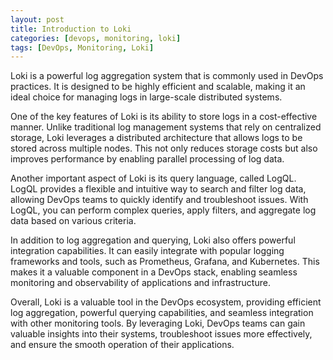```yaml
---
layout: post
title: Introduction to Loki
categories: [devops, monitoring, loki]
tags: [DevOps, Monitoring, Loki]
---
```


Loki is a powerful log aggregation system that is commonly used in DevOps practices. It is designed to be highly efficient and scalable, making it an ideal choice for managing logs in large-scale distributed systems.

One of the key features of Loki is its ability to store logs in a cost-effective manner. Unlike traditional log management systems that rely on centralized storage, Loki leverages a distributed architecture that allows logs to be stored across multiple nodes. This not only reduces storage costs but also improves performance by enabling parallel processing of log data.

Another important aspect of Loki is its query language, called LogQL. LogQL provides a flexible and intuitive way to search and filter log data, allowing DevOps teams to quickly identify and troubleshoot issues. With LogQL, you can perform complex queries, apply filters, and aggregate log data based on various criteria.

In addition to log aggregation and querying, Loki also offers powerful integration capabilities. It can easily integrate with popular logging frameworks and tools, such as Prometheus, Grafana, and Kubernetes. This makes it a valuable component in a DevOps stack, enabling seamless monitoring and observability of applications and infrastructure.

Overall, Loki is a valuable tool in the DevOps ecosystem, providing efficient log aggregation, powerful querying capabilities, and seamless integration with other monitoring tools. By leveraging Loki, DevOps teams can gain valuable insights into their systems, troubleshoot issues more effectively, and ensure the smooth operation of their applications.
